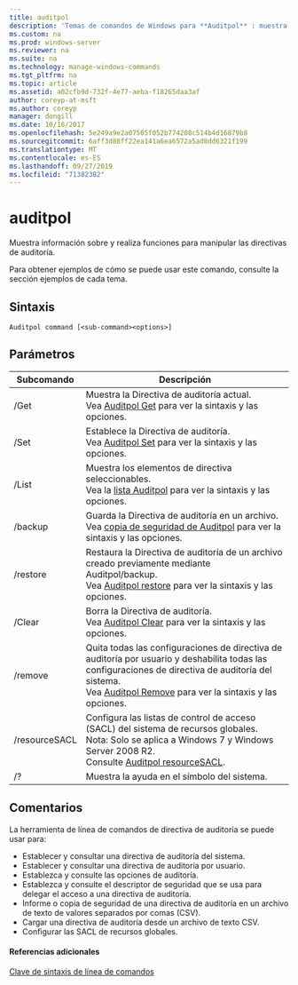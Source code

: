 ```yaml
---
title: auditpol
description: 'Temas de comandos de Windows para **Auditpol** : muestra información sobre y realiza funciones para manipular directivas de auditoría.'
ms.custom: na
ms.prod: windows-server
ms.reviewer: na
ms.suite: na
ms.technology: manage-windows-commands
ms.tgt_pltfrm: na
ms.topic: article
ms.assetid: a02cfb9d-732f-4e77-aeba-f18265daa3af
author: coreyp-at-msft
ms.author: coreyp
manager: dongill
ms.date: 10/16/2017
ms.openlocfilehash: 5e249a9e2a07505f052b774208c514b4d16879b8
ms.sourcegitcommit: 6aff3d88ff22ea141a6ea6572a5ad8dd6321f199
ms.translationtype: MT
ms.contentlocale: es-ES
ms.lasthandoff: 09/27/2019
ms.locfileid: "71382382"
---
```

# <a name="auditpol"></a>auditpol



Muestra información sobre y realiza funciones para manipular las directivas de auditoría.

Para obtener ejemplos de cómo se puede usar este comando, consulte la sección ejemplos de cada tema.

## <a name="syntax"></a>Sintaxis

```
Auditpol command [<sub-command><options>]
```

## <a name="parameters"></a>Parámetros

|Subcomando|Descripción|
|-----------|-----------|
|/Get|Muestra la Directiva de auditoría actual.</br>Vea [Auditpol Get](auditpol-get.md) para ver la sintaxis y las opciones.|
|/Set|Establece la Directiva de auditoría.</br>Vea [Auditpol Set](auditpol-set.md) para ver la sintaxis y las opciones.|
|/List|Muestra los elementos de directiva seleccionables.</br>Vea la [lista Auditpol](auditpol-list.md) para ver la sintaxis y las opciones.|
|/backup|Guarda la Directiva de auditoría en un archivo.</br>Vea [copia de seguridad de Auditpol](auditpol-backup.md) para ver la sintaxis y las opciones.|
|/restore|Restaura la Directiva de auditoría de un archivo creado previamente mediante Auditpol/backup.</br>Vea [Auditpol restore](auditpol-restore.md) para ver la sintaxis y las opciones.|
|/Clear|Borra la Directiva de auditoría.</br>Vea [Auditpol Clear](auditpol-clear.md) para ver la sintaxis y las opciones.|
|/remove|Quita todas las configuraciones de directiva de auditoría por usuario y deshabilita todas las configuraciones de directiva de auditoría del sistema.</br>Vea [Auditpol Remove](auditpol-remove.md) para ver la sintaxis y las opciones.|
|/resourceSACL|Configura las listas de control de acceso (SACL) del sistema de recursos globales.</br>Nota: Solo se aplica a Windows 7 y Windows Server 2008 R2.</br>Consulte [Auditpol resourceSACL](auditpol-resourcesacl.md).|
|/?|Muestra la ayuda en el símbolo del sistema.|

## <a name="remarks"></a>Comentarios

La herramienta de línea de comandos de directiva de auditoría se puede usar para:
-   Establecer y consultar una directiva de auditoría del sistema.
-   Establecer y consultar una directiva de auditoría por usuario.
-   Establezca y consulte las opciones de auditoría.
-   Establezca y consulte el descriptor de seguridad que se usa para delegar el acceso a una directiva de auditoría.
-   Informe o copia de seguridad de una directiva de auditoría en un archivo de texto de valores separados por comas (CSV).
-   Cargar una directiva de auditoría desde un archivo de texto CSV.
-   Configurar las SACL de recursos globales.

#### <a name="additional-references"></a>Referencias adicionales

[Clave de sintaxis de línea de comandos](command-line-syntax-key.md)